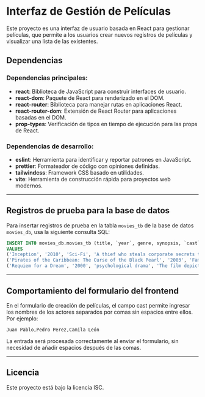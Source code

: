 # Interfaz de Gestión de Películas

Este proyecto es una interfaz de usuario basada en React para gestionar películas, que permite a los usuarios crear nuevos registros de películas y visualizar una lista de las existentes.

## Dependencias

### Dependencias principales:

- **react**: Biblioteca de JavaScript para construir interfaces de usuario.
- **react-dom**: Paquete de React para renderizado en el DOM.
- **react-router**: Biblioteca para manejar rutas en aplicaciones React.
- **react-router-dom**: Extensión de React Router para aplicaciones basadas en el DOM.
- **prop-types**: Verificación de tipos en tiempo de ejecución para las props de React.

### Dependencias de desarrollo:

- **eslint**: Herramienta para identificar y reportar patrones en JavaScript.
- **prettier**: Formateador de código con opiniones definidas.
- **tailwindcss**: Framework CSS basado en utilidades.
- **vite**: Herramienta de construcción rápida para proyectos web modernos.

---

## Registros de prueba para la base de datos

Para insertar registros de prueba en la tabla `movies_tb` de la base de datos `movies_db`, usa la siguiente consulta SQL:

```sql
INSERT INTO movies_db.movies_tb (title, `year`, genre, synopsis, `cast`, image)
VALUES
('Inception', '2010', 'Sci-Fi', 'A thief who steals corporate secrets through the use of dream-sharing technology is given the inverse task of planting an idea.', '[\"Leonardo DiCaprio\", \"Joseph Gordon-Levitt\", \"Elliot Page\"]', 'https://m.media-amazon.com/images/S/pv-target-images/ccc13395d64a017b582bb85ad82b36e45166507fb5efbf30de2a74a6cbc32dc0.jpg'),
('Pirates of the Caribbean: The Curse of the Black Pearl', '2003', 'Family', 'The plot follows the pirate Jack Sparrow and the blacksmith Will Turner, as they attempt to rescue the kidnapped Elizabeth Swann.', '[\"Johnny Depp\", \"Geoffrey Rush\", \"Orlando Bloom\", \" Keira Knightley\"]', 'https://upload.wikimedia.org/wikipedia/en/8/89/Pirates_of_the_Caribbean_-_The_Curse_of_the_Black_Pearl.png'),
('Requiem for a Dream', '2000', 'psychological drama', 'The film depicts four characters affected by drug addiction and how it alters their physical and emotional states. Their addictions cause them to become imprisoned in a world of delusion and desperation.', '[\"Ellen Burstyn\", \"Jared Leto\", \"Jennifer Connelly\", \"Marlon Wayans\"]', 'https://upload.wikimedia.org/wikipedia/en/9/92/Requiem_for_a_dream.jpg');
```

---

## Comportamiento del formulario del frontend

En el formulario de creación de películas, el campo cast permite ingresar los nombres de los actores separados por comas sin espacios entre ellos. Por ejemplo:

`Juan Pablo,Pedro Perez,Camila León`

La entrada será procesada correctamente al enviar el formulario, sin necesidad de añadir espacios después de las comas.

---

## Licencia

Este proyecto está bajo la licencia ISC.
